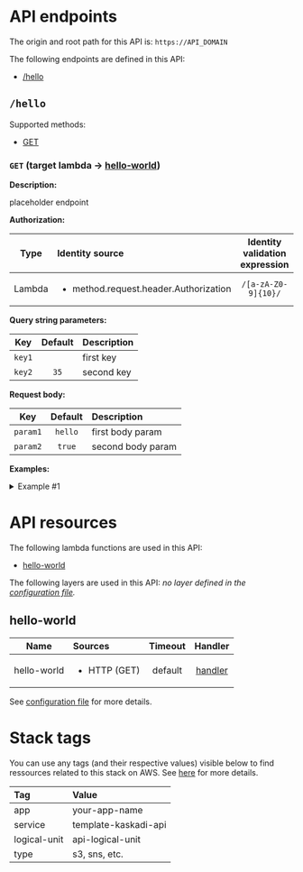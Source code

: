 # API endpoints

The origin and root path for this API is: `https://API_DOMAIN`

The following endpoints are defined in this API:
- [/hello](#/hello)

## `/hello` <a name="/hello"></a>

Supported methods:
- [GET](#hello-GET)

### `GET` (target lambda → [hello-world](#hello-world)) <a name="hello-GET"></a>

**Description:**

placeholder endpoint

**Authorization:**

|  Type  | Identity source                                       | Identity validation expression |
| :----: | :---------------------------------------------------- | :----------------------------: |
| Lambda | <ul><li>method.request.header.Authorization</li></ul> |       `/[a-zA-Z0-9]{10}/`      |

**Query string parameters:**

|   Key  | Default | Description |
| :----: | :-----: | :---------- |
| `key1` |         | first key   |
| `key2` |   `35`  | second key  |

**Request body:**

|    Key   | Default | Description       |
| :------: | :-----: | :---------------- |
| `param1` | `hello` | first body param  |
| `param2` |  `true` | second body param |

**Examples:**

<details>
<summary>Example #1</summary>

_Request:_

```HTTP
GET https://API_DOMAIN/hello?key1=hello&key2=test

Headers:
  Content-Type: application/json
  Authorization: AUTHORIZATION_VALUE

Body:
  {
    "param1": "does not make sense in GET",
    "param2": "but this is a test"
  }
```

_Response:_

```HTTP
Status code:
  200

Headers:
  x-kaskadi-data: some data

Body:
  {
    "resParam1": "hello",
    "resParam2": "test"
  }
```
</details>

# API resources

The following lambda functions are used in this API:
- [hello-world](#hello-world)

The following layers are used in this API:
_no layer defined in the [configuration file](./serverless.yml)._

## hello-world <a name="hello-world"></a>

|     Name    | Sources                      | Timeout |                  Handler                  |
| :---------: | :--------------------------- | :-----: | :---------------------------------------: |
| hello-world | <ul><li>HTTP (GET)</li></ul> | default | [handler](./lambdas/hello-world/index.js) |

See [configuration file](./serverless.yml) for more details.

# Stack tags

You can use any tags (and their respective values) visible below to find ressources related to this stack on AWS. See [here](https://docs.amazonaws.cn/en_us/AWSCloudFormation/latest/UserGuide/aws-properties-resource-tags.html) for more details.

| Tag          | Value                |
| :----------- | :------------------- |
| app          | your-app-name        |
| service      | template-kaskadi-api |
| logical-unit | api-logical-unit     |
| type         | s3, sns, etc.        |
